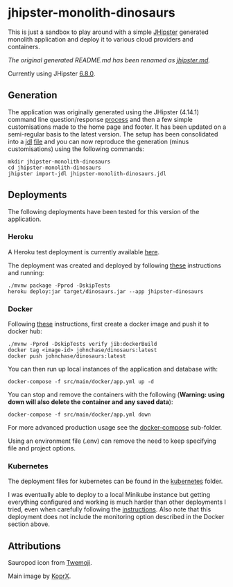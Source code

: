 # jhipster-monolith-dinosaurs

This is just a sandbox to play around with a simple [JHipster](https://www.jhipster.tech/) generated monolith application and
deploy it to various cloud providers and containers.

_The original generated README.md has been renamed as [jhipster.md](jhipster.md)._

Currently using JHipster [6.8.0](https://www.jhipster.tech/documentation-archive/v6.8.0).

## Generation

The application was originally generated using the JHipster (4.14.1) command line question/response [process](https://www.jhipster.tech/creating-an-app/)
and then a few simple customisations made to the home page and footer. It has been updated on a semi-regular basis to the latest
version. The setup has been consolidated into a [jdl](https://www.jhipster.tech/jdl/) [file](https://github.com/RatJuggler/jhipster-jdl/blob/master/jhipster-monolith-dinosaurs.jh)
and you can now reproduce the generation (minus customisations) using the following commands:

    mkdir jhipster-monolith-dinosaurs
    cd jhipster-monolith-dinosaurs
    jhipster import-jdl jhipster-monolith-dinosaurs.jdl

## Deployments

The following deployments have been tested for this version of the application.

### Heroku

A Heroku test deployment is currently available [here](https://jhipster-dinosaurs.herokuapp.com/).

The deployment was created and deployed by following [these](https://www.jhipster.tech/heroku/) instructions and running:

    ./mvnw package -Pprod -DskipTests
    heroku deploy:jar target/dinosaurs.jar --app jhipster-dinosaurs

### Docker

Following [these](https://www.jhipster.tech/docker-compose/) instructions, first create a docker image and push it to docker hub:

    ./mvnw -Pprod -DskipTests verify jib:dockerBuild
    docker tag <image-id> johnchase/dinosaurs:latest
    docker push johnchase/dinosaurs:latest

You can then run up local instances of the application and database with:

    docker-compose -f src/main/docker/app.yml up -d

You can stop and remove the containers with the following (**Warning: using down will also delete the container and any
saved data**):

    docker-compose -f src/main/docker/app.yml down

For more advanced production usage see the [docker-compose](https://github.com/RatJuggler/jhipster-monolith-dinosaurs/tree/master/docker-compose)
sub-folder.

Using an environment file (.env) can remove the need to keep specifying file and project options.

### Kubernetes

The deployment files for kubernetes can be found in the [kubernetes](https://github.com/RatJuggler/jhipster-monolith-dinosaurs/tree/master/kubernetes)
folder.

I was eventually able to deploy to a local Minikube instance but getting everything configured and working is much harder than
other deployments I tried, even when carefully following the [instructions](https://www.jhipster.tech/kubernetes/). Also note that
this deployment does not include the monitoring option described in the Docker section above.

## Attributions

Sauropod icon from [Twemoji](https://twemoji.twitter.com/content/twemoji-twitter/en.html).

Main image by [KoprX](https://commons.wikimedia.org/wiki/User:KoprX).
